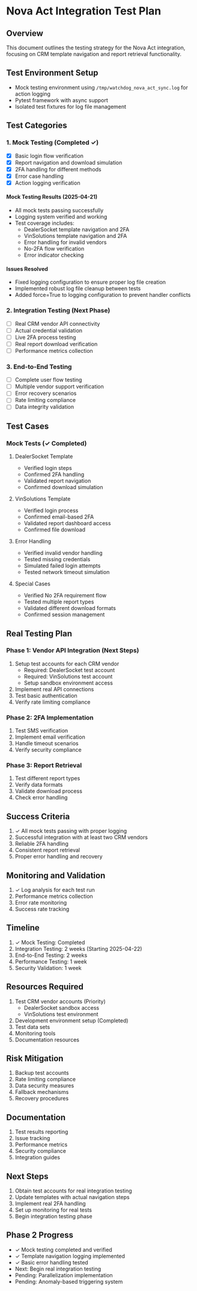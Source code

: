# Nova Act Integration Test Plan

## Overview
This document outlines the testing strategy for the Nova Act integration, focusing on CRM template navigation and report retrieval functionality.

## Test Environment Setup
- Mock testing environment using `/tmp/watchdog_nova_act_sync.log` for action logging
- Pytest framework with async support
- Isolated test fixtures for log file management

## Test Categories

### 1. Mock Testing (Completed ✓)
- [x] Basic login flow verification
- [x] Report navigation and download simulation
- [x] 2FA handling for different methods
- [x] Error case handling
- [x] Action logging verification

#### Mock Testing Results (2025-04-21)
- All mock tests passing successfully
- Logging system verified and working
- Test coverage includes:
  - DealerSocket template navigation and 2FA
  - VinSolutions template navigation and 2FA
  - Error handling for invalid vendors
  - No-2FA flow verification
  - Error indicator checking

#### Issues Resolved
- Fixed logging configuration to ensure proper log file creation
- Implemented robust log file cleanup between tests
- Added force=True to logging configuration to prevent handler conflicts

### 2. Integration Testing (Next Phase)
- [ ] Real CRM vendor API connectivity
- [ ] Actual credential validation
- [ ] Live 2FA process testing
- [ ] Real report download verification
- [ ] Performance metrics collection

### 3. End-to-End Testing
- [ ] Complete user flow testing
- [ ] Multiple vendor support verification
- [ ] Error recovery scenarios
- [ ] Rate limiting compliance
- [ ] Data integrity validation

## Test Cases

### Mock Tests (✓ Completed)
1. DealerSocket Template
   - Verified login steps
   - Confirmed 2FA handling
   - Validated report navigation
   - Confirmed download simulation

2. VinSolutions Template
   - Verified login process
   - Confirmed email-based 2FA
   - Validated report dashboard access
   - Confirmed file download

3. Error Handling
   - Verified invalid vendor handling
   - Tested missing credentials
   - Simulated failed login attempts
   - Tested network timeout simulation

4. Special Cases
   - Verified No 2FA requirement flow
   - Tested multiple report types
   - Validated different download formats
   - Confirmed session management

## Real Testing Plan

### Phase 1: Vendor API Integration (Next Steps)
1. Setup test accounts for each CRM vendor
   - Required: DealerSocket test account
   - Required: VinSolutions test account
   - Setup sandbox environment access
2. Implement real API connections
3. Test basic authentication
4. Verify rate limiting compliance

### Phase 2: 2FA Implementation
1. Test SMS verification
2. Implement email verification
3. Handle timeout scenarios
4. Verify security compliance

### Phase 3: Report Retrieval
1. Test different report types
2. Verify data formats
3. Validate download process
4. Check error handling

## Success Criteria
1. ✓ All mock tests passing with proper logging
2. Successful integration with at least two CRM vendors
3. Reliable 2FA handling
4. Consistent report retrieval
5. Proper error handling and recovery

## Monitoring and Validation
1. ✓ Log analysis for each test run
2. Performance metrics collection
3. Error rate monitoring
4. Success rate tracking

## Timeline
1. ✓ Mock Testing: Completed
2. Integration Testing: 2 weeks (Starting 2025-04-22)
3. End-to-End Testing: 2 weeks
4. Performance Testing: 1 week
5. Security Validation: 1 week

## Resources Required
1. Test CRM vendor accounts (Priority)
   - DealerSocket sandbox access
   - VinSolutions test environment
2. Development environment setup (Completed)
3. Test data sets
4. Monitoring tools
5. Documentation resources

## Risk Mitigation
1. Backup test accounts
2. Rate limiting compliance
3. Data security measures
4. Fallback mechanisms
5. Recovery procedures

## Documentation
1. Test results reporting
2. Issue tracking
3. Performance metrics
4. Security compliance
5. Integration guides

## Next Steps
1. Obtain test accounts for real integration testing
2. Update templates with actual navigation steps
3. Implement real 2FA handling
4. Set up monitoring for real tests
5. Begin integration testing phase

## Phase 2 Progress
- ✓ Mock testing completed and verified
- ✓ Template navigation logging implemented
- ✓ Basic error handling tested
- Next: Begin real integration testing
- Pending: Parallelization implementation
- Pending: Anomaly-based triggering system 
